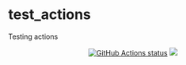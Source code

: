 # test_actions
Testing actions

<p align="center">
     <a href="https://github.com/havakv/test_actions/actions"><img alt="GitHub Actions status" src="https://github.com/havakv/test_actions/workflows/Python%20package/badge.svg"></a>
    <a href="https://github.com/havakv/pycox/blob/master/LICENSE" title="License"><img src="https://img.shields.io/badge/License-BSD%202--Clause-orange.svg"></a>
</p>
